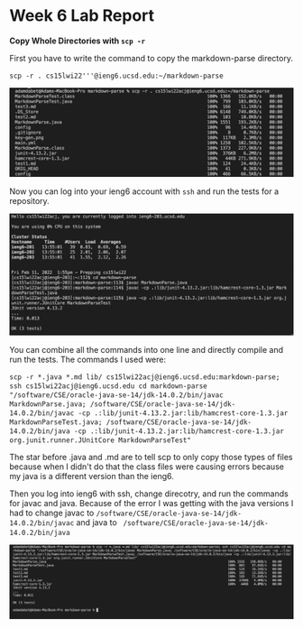 # Week 6 Lab Report 

**Copy Whole Directories with ```scp -r```**


First you have to write the command to copy the markdown-parse directory.
```
scp -r . cs15lwi22'''@ieng6.ucsd.edu:~/markdown-parse
```

![image](copy.png)



Now you can log into your ieng6 account with ```ssh``` and run the tests for a repository.

![image](run-tests.png)




You can combine all the commands into one line and directly compile and run the tests.
The commands I used were:
```
scp -r *.java *.md lib/ cs15lwi22acj@ieng6.ucsd.edu:markdown-parse; ssh cs15lwi22acj@ieng6.ucsd.edu cd markdown-parse "/software/CSE/oracle-java-se-14/jdk-14.0.2/bin/javac MarkdownParse.java; /software/CSE/oracle-java-se-14/jdk-14.0.2/bin/javac -cp .:lib/junit-4.13.2.jar:lib/hamcrest-core-1.3.jar MarkdownParseTest.java; /software/CSE/oracle-java-se-14/jdk-14.0.2/bin/java -cp .:lib/junit-4.13.2.jar:lib/hamcrest-core-1.3.jar org.junit.runner.JUnitCore MarkdownParseTest"
```

The star before .java and .md are to tell scp to only copy those types of files because when I didn't do that the class files were causing errors because my java is a different version than the ieng6. 

Then you log into ieng6 with ssh, change direcotry, and run the commands for javac and java. Because of the error I was getting with the java versions I had to change javac to ```/software/CSE/oracle-java-se-14/jdk-14.0.2/bin/javac```
and java to ``` /software/CSE/oracle-java-se-14/jdk-14.0.2/bin/java```



![image](one-line.png)